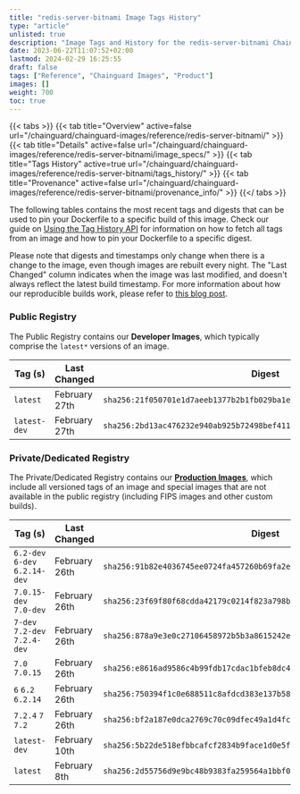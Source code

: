 ```yaml
---
title: "redis-server-bitnami Image Tags History"
type: "article"
unlisted: true
description: "Image Tags and History for the redis-server-bitnami Chainguard Image"
date: 2023-06-22T11:07:52+02:00
lastmod: 2024-02-29 16:25:55
draft: false
tags: ["Reference", "Chainguard Images", "Product"]
images: []
weight: 700
toc: true
---
```


{{< tabs >}}
{{< tab title="Overview" active=false url="/chainguard/chainguard-images/reference/redis-server-bitnami/" >}}
{{< tab title="Details" active=false url="/chainguard/chainguard-images/reference/redis-server-bitnami/image_specs/" >}}
{{< tab title="Tags History" active=true url="/chainguard/chainguard-images/reference/redis-server-bitnami/tags_history/" >}}
{{< tab title="Provenance" active=false url="/chainguard/chainguard-images/reference/redis-server-bitnami/provenance_info/" >}}
{{</ tabs >}}

The following tables contains the most recent tags and digests that can be used to pin your Dockerfile to a specific build of this image. Check our guide on [Using the Tag History API](/chainguard/chainguard-images/using-the-tag-history-api/) for information on how to fetch all tags from an image and how to pin your Dockerfile to a specific digest.

Please note that digests and timestamps only change when there is a change to the image, even though images are rebuilt every night. The "Last Changed" column indicates when the image was last modified, and doesn't always reflect the latest build timestamp. For more information about how our reproducible builds work, please refer to [this blog post](https://www.chainguard.dev/unchained/reproducing-chainguards-reproducible-image-builds).

### Public Registry
The Public Registry contains our **Developer Images**, which typically comprise the `latest*` versions of an image.

| Tag (s)       | Last Changed  | Digest                                                                    |
|---------------|---------------|---------------------------------------------------------------------------|
|  `latest`     | February 27th | `sha256:21f050701e1d7aeeb1377b2b1fb029ba1e42482b1c3cf430cfcaba76eab8f8c5` |
|  `latest-dev` | February 27th | `sha256:2bd13ac476232e940ab925b72498bef41144a7cbd23e9a9065ba30c7f521b40c` |


### Private/Dedicated Registry
The Private/Dedicated Registry contains our **[Production Images](https://www.chainguard.dev/chainguard-images)**, which include all versioned tags of an image and special images that are not available in the public registry (including FIPS images and other custom builds).

| Tag (s)                         | Last Changed  | Digest                                                                    |
|---------------------------------|---------------|---------------------------------------------------------------------------|
|  `6.2-dev` `6-dev` `6.2.14-dev` | February 26th | `sha256:91b82e4036745ee0724fa457260b69fa2ebddfab5c16ee69fb36d16542315cfb` |
|  `7.0.15-dev` `7.0-dev`         | February 26th | `sha256:23f69f80f68cdda42179c0214f823a798b5d67468e018cbeaccaceb6e835b698` |
|  `7-dev` `7.2-dev` `7.2.4-dev`  | February 26th | `sha256:878a9e3e0c27106458972b5b3a8615242e26d4088f410d7e645695e95a9c36b9` |
|  `7.0` `7.0.15`                 | February 26th | `sha256:e8616ad9586c4b99fdb17cdac1bfeb8dc4f5fdb13f99f9bf93d775adb353e2f6` |
|  `6` `6.2` `6.2.14`             | February 26th | `sha256:750394f1c0e688511c8afdcd383e137b588205c048356d43c7b27ed1bb81c165` |
|  `7.2.4` `7` `7.2`              | February 26th | `sha256:bf2a187e0dca2769c70c09dfec49a1d4fcfb8a54b35802bdeab7d869cf6a3fb8` |
|  `latest-dev`                   | February 10th | `sha256:5b22de518efbbcafcf2834b9face1d0e5ff68ca8debb3a2dace673fed7e6c988` |
|  `latest`                       | February 8th  | `sha256:2d55756d9e9bc48b9383fa259564a1bbf0a0d4621321e9769c5acfed1ea219d2` |

